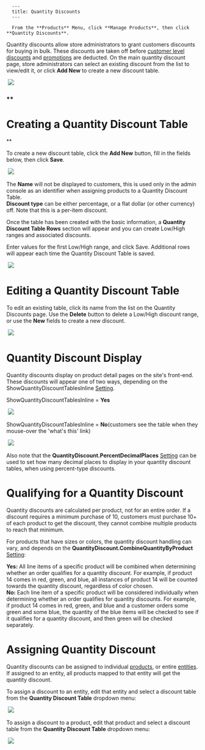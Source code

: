
      ---
      title: Quantity Discounts
      ---

      From the **Products** Menu, click **Manage Products**, then click **Quantity Discounts**.  
  
Quantity discounts allow store administrators to grant customers discounts for buying in bulk. These discounts are taken off before [customer level discounts](default.aspx?pageid=customer_levels) and [promotions](default.aspx?pageid=promotions) are deducted. On the main quantity discount page, store administrators can select an existing discount from the list to view/edit it, or click **Add New** to create a new discount table.

 ![](images/qd1.jpg)  
  
  

### **

Creating a Quantity Discount Table
==================================

**

To create a new discount table, click the **Add New** button, fill in the fields below, then click **Save**.

 ![](images/1415990516024.png)

  

The **Name** will not be displayed to customers, this is used only in the admin console as an identifier when assigning products to a Quantity Discount Table.  
**Discount type** can be either percentage, or a flat dollar (or other currency) off. Note that this is a per-item discount.  
  
Once the table has been created with the basic information, a **Quantity Discount Table Rows** section will appear and you can create Low/High ranges and associated discounts.  
  
Enter values for the first Low/High range, and click Save. Additional rows will appear each time the Quantity Discount Table is saved.  
  
 ![](images/1415990741402.png)  
  

  

Editing a Quantity Discount Table
=================================

To edit an existing table, click its name from the list on the Quantity Discounts page. Use the **Delete** button to delete a Low/High discount range, or use the **New** fields to create a new discount.

 ![](images/1415990856699.png)

  

Quantity Discount Display
=========================

Quantity discounts display on product detail pages on the site's front-end. These discounts will appear one of two ways, depending on the ShowQuantityDiscountTablesInline [Setting](default.aspx?pageid=settings).

ShowQuantityDiscountTablesInline = **Yes**

 ![](images/1416326926143.png)

  

ShowQuantityDiscountTablesInline = **No**(customers see the table when they mouse-over the 'what's this' link)  
  
 ![](images/1416326977164.png)

Also note that the **QuantityDiscount.PercentDecimalPlaces** [Setting](default.aspx?pageid=settings) can be used to set how many decimal places to display in your quantity discount tables, when using percent-type discounts.

Qualifying for a Quantity Discount
==================================

Quantity discounts are calculated per product, not for an entire order. If a discount requires a minimum purchase of 10, customers must purchase 10+ of each product to get the discount, they cannot combine multiple products to reach that minimum.

For products that have sizes or colors, the quantity discount handling can vary, and depends on the **QuantityDiscount.CombineQuantityByProduct** [Setting](default.aspx?pageid=settings):

**Yes:** All line items of a specific product will be combined when determining whether an order qualifies for a quantity discount. For example, if product 14 comes in red, green, and blue, all instances of product 14 will be counted towards the quantity discount, regardless of color chosen.  
**No:** Each line item of a specific product will be considered individually when determining whether an order qualifies for quantity discounts. For example, if product 14 comes in red, green, and blue and a customer orders some green and some blue, the quantity of the blue items will be checked to see if it qualifies for a quantity discount, and then green will be checked separately.

Assigning Quantity Discount
===========================

Quantity discounts can be assigned to individual [products](default.aspx?pageid=manage_products), or entire [entities](default.aspx?pageid=product_groups). If assigned to an entity, all products mapped to that entity will get the quantity discount.   
  
To assign a discount to an entity, edit that entity and select a discount table from the **Quantity Discount Table** dropdown menu:  
  
 ![](images/1415992129358.png) 

  

To assign a discount to a product, edit that product and select a discount table from the **Quantity Discount Table** dropdown menu:  
  
 ![](images/1415992211482.png)
      